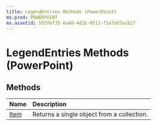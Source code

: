 ```yaml
---
title: LegendEntries Methods (PowerPoint)
ms.prod: POWERPOINT
ms.assetid: 555f6f35-0a40-4d1b-9511-f1e7dd7acb27
---
```



# LegendEntries Methods (PowerPoint)

## Methods



|**Name**|**Description**|
|:-----|:-----|
|[Item](legendentries-item-method-powerpoint.md)|Returns a single object from a collection.|

